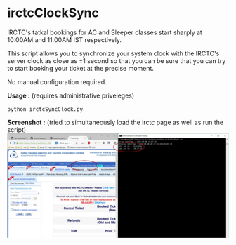 # irctcClockSync

IRCTC's tatkal bookings for AC and Sleeper classes start sharply at 10:00AM and 11:00AM IST respectively.

This script allows you to synchronize your system clock with the IRCTC's server clock as close as ±1 second so that you can be sure that you can try to start booking your ticket at the precise moment.

No manual configuration required.

**Usage :** (requires administrative priveleges)

    python irctcSyncClock.py

**Screenshot :** (tried to simultaneously load the irctc page as well as run the script)
![Script in action](screenshots/inAction.jpg)

